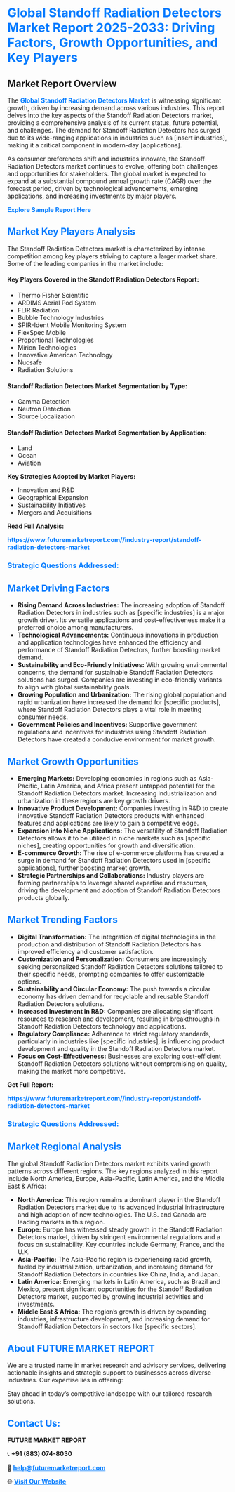 <h1 style="color: #007BFF;">Global Standoff Radiation Detectors Market Report 2025-2033: Driving Factors, Growth Opportunities, and Key Players</h1>

<section id="overview">
<h2>Market Report Overview</h2>
<p>The <a href="https://www.futuremarketreport.com//industry-report/standoff-radiation-detectors-market" style="color: #007BFF; text-decoration: none;"><strong>Global Standoff Radiation Detectors Market</strong></a> is witnessing significant growth, driven by increasing demand across various industries. This report delves into the key aspects of the Standoff Radiation Detectors market, providing a comprehensive analysis of its current status, future potential, and challenges. The demand for Standoff Radiation Detectors has surged due to its wide-ranging applications in industries such as [insert industries], making it a critical component in modern-day [applications].</p>
<p>As consumer preferences shift and industries innovate, the Standoff Radiation Detectors market continues to evolve, offering both challenges and opportunities for stakeholders. The global market is expected to expand at a substantial compound annual growth rate (CAGR) over the forecast period, driven by technological advancements, emerging applications, and increasing investments by major players.</p>
</section>

<section id="overview">
<p><a href="https://www.futuremarketreport.com//request-sample/reportId=81295" style="color: #007BFF; text-decoration: none;"><strong>Explore Sample Report Here</strong></a></p>
</section>

<section id="key-players">
<h2 style="color: #007BFF;">Market Key Players Analysis</h2>
<p>The Standoff Radiation Detectors market is characterized by intense competition among key players striving to capture a larger market share. Some of the leading companies in the market include:</p>
<h4>Key Players Covered in the Standoff Radiation Detectors Report:</h4>
<ul><li>Thermo Fisher Scientific</li><li>ARDIMS Aerial Pod System</li><li>FLIR Radiation</li><li>Bubble Technology Industries</li><li>SPIR-Ident Mobile Monitoring System</li><li>FlexSpec Mobile</li><li>Proportional Technologies</li><li>Mirion Technologies</li><li>Innovative American Technology</li><li>Nucsafe</li><li>Radiation Solutions</li></ul>
<h4>Standoff Radiation Detectors Market Segmentation by Type:</h4>
<ul><li>Gamma Detection</li><li>Neutron Detection</li><li>Source Localization</li></ul>

<h4>Standoff Radiation Detectors Market Segmentation by Application:</h4>
<ul><li>Land</li><li>Ocean</li><li>Aviation</li></ul>
<p><strong>Key Strategies Adopted by Market Players:</strong></p>
<ul>
<li>Innovation and R&D</li>
<li>Geographical Expansion</li>
<li>Sustainability Initiatives</li>
<li>Mergers and Acquisitions</li>
</ul>
</section>

<section>
<p><strong>Read Full Analysis: </strong></p><a href="https://www.futuremarketreport.com//industry-report/standoff-radiation-detectors-market" style="color: #007BFF; text-decoration: none;"><strong>https://www.futuremarketreport.com//industry-report/standoff-radiation-detectors-market</strong></a>
<h3 style="color: #007BFF;">Strategic Questions Addressed:</h3>
</section>

<section id="driving-factors">
<h2 style="color: #007BFF;">Market Driving Factors</h2>
<ul>
<li><strong>Rising Demand Across Industries:</strong> The increasing adoption of Standoff Radiation Detectors in industries such as [specific industries] is a major growth driver. Its versatile applications and cost-effectiveness make it a preferred choice among manufacturers.</li>
<li><strong>Technological Advancements:</strong> Continuous innovations in production and application technologies have enhanced the efficiency and performance of Standoff Radiation Detectors, further boosting market demand.</li>
<li><strong>Sustainability and Eco-Friendly Initiatives:</strong> With growing environmental concerns, the demand for sustainable Standoff Radiation Detectors solutions has surged. Companies are investing in eco-friendly variants to align with global sustainability goals.</li>
<li><strong>Growing Population and Urbanization:</strong> The rising global population and rapid urbanization have increased the demand for [specific products], where Standoff Radiation Detectors plays a vital role in meeting consumer needs.</li>
<li><strong>Government Policies and Incentives:</strong> Supportive government regulations and incentives for industries using Standoff Radiation Detectors have created a conducive environment for market growth.</li>
</ul>
</section>

<section id="growth-opportunities">
<h2 style="color: #007BFF;">Market Growth Opportunities</h2>
<ul>
<li><strong>Emerging Markets:</strong> Developing economies in regions such as Asia-Pacific, Latin America, and Africa present untapped potential for the Standoff Radiation Detectors market. Increasing industrialization and urbanization in these regions are key growth drivers.</li>
<li><strong>Innovative Product Development:</strong> Companies investing in R&D to create innovative Standoff Radiation Detectors products with enhanced features and applications are likely to gain a competitive edge.</li>
<li><strong>Expansion into Niche Applications:</strong> The versatility of Standoff Radiation Detectors allows it to be utilized in niche markets such as [specific niches], creating opportunities for growth and diversification.</li>
<li><strong>E-commerce Growth:</strong> The rise of e-commerce platforms has created a surge in demand for Standoff Radiation Detectors used in [specific applications], further boosting market growth.</li>
<li><strong>Strategic Partnerships and Collaborations:</strong> Industry players are forming partnerships to leverage shared expertise and resources, driving the development and adoption of Standoff Radiation Detectors products globally.</li>
</ul>
</section>

<section id="trending-factors">
<h2 style="color: #007BFF;">Market Trending Factors</h2>
<ul>
<li><strong>Digital Transformation:</strong> The integration of digital technologies in the production and distribution of Standoff Radiation Detectors has improved efficiency and customer satisfaction.</li>
<li><strong>Customization and Personalization:</strong> Consumers are increasingly seeking personalized Standoff Radiation Detectors solutions tailored to their specific needs, prompting companies to offer customizable options.</li>
<li><strong>Sustainability and Circular Economy:</strong> The push towards a circular economy has driven demand for recyclable and reusable Standoff Radiation Detectors solutions.</li>
<li><strong>Increased Investment in R&D:</strong> Companies are allocating significant resources to research and development, resulting in breakthroughs in Standoff Radiation Detectors technology and applications.</li>
<li><strong>Regulatory Compliance:</strong> Adherence to strict regulatory standards, particularly in industries like [specific industries], is influencing product development and quality in the Standoff Radiation Detectors market.</li>
<li><strong>Focus on Cost-Effectiveness:</strong> Businesses are exploring cost-efficient Standoff Radiation Detectors solutions without compromising on quality, making the market more competitive.</li>
</ul>
</section>

<section>
<p><strong>Get Full Report: </strong></p><a href="https://www.futuremarketreport.com//industry-report/standoff-radiation-detectors-market" style="color: #007BFF; text-decoration: none;"><strong>https://www.futuremarketreport.com//industry-report/standoff-radiation-detectors-market</strong></a>
<h3 style="color: #007BFF;">Strategic Questions Addressed:</h3>
</section>


<section id="regional-analysis">
<h2 style="color: #007BFF;">Market Regional Analysis</h2>
<p>The global Standoff Radiation Detectors market exhibits varied growth patterns across different regions. The key regions analyzed in this report include North America, Europe, Asia-Pacific, Latin America, and the Middle East & Africa:</p>
<ul>
<li><strong>North America:</strong> This region remains a dominant player in the Standoff Radiation Detectors market due to its advanced industrial infrastructure and high adoption of new technologies. The U.S. and Canada are leading markets in this region.</li>
<li><strong>Europe:</strong> Europe has witnessed steady growth in the Standoff Radiation Detectors market, driven by stringent environmental regulations and a focus on sustainability. Key countries include Germany, France, and the U.K.</li>
<li><strong>Asia-Pacific:</strong> The Asia-Pacific region is experiencing rapid growth, fueled by industrialization, urbanization, and increasing demand for Standoff Radiation Detectors in countries like China, India, and Japan.</li>
<li><strong>Latin America:</strong> Emerging markets in Latin America, such as Brazil and Mexico, present significant opportunities for the Standoff Radiation Detectors market, supported by growing industrial activities and investments.</li>
<li><strong>Middle East & Africa:</strong> The region’s growth is driven by expanding industries, infrastructure development, and increasing demand for Standoff Radiation Detectors in sectors like [specific sectors].</li>
</ul>
</section>

<footer>
<h2 style="color: #007BFF;">About FUTURE MARKET REPORT</h2>
<p>We are a trusted name in market research and advisory services, delivering actionable insights and strategic support to businesses across diverse industries. Our expertise lies in offering:</p>

<p>Stay ahead in today’s competitive landscape with our tailored research solutions.</p>

<h2 style="color: #007BFF;">Contact Us:</h2>
<p><strong>FUTURE MARKET REPORT</strong></p>
<p>📞 <strong>+91 (883) 074-8030</strong></p>
<p>📧 <strong><a href="mailto:help@futuremarketreport.com" style="color: #007BFF;">help@futuremarketreport.com</a></strong></p>
<p>🌐 <strong><a href="https://www.futuremarketreport.com/" style="color: #007BFF;">Visit Our Website</a></strong></p>
</footer>
